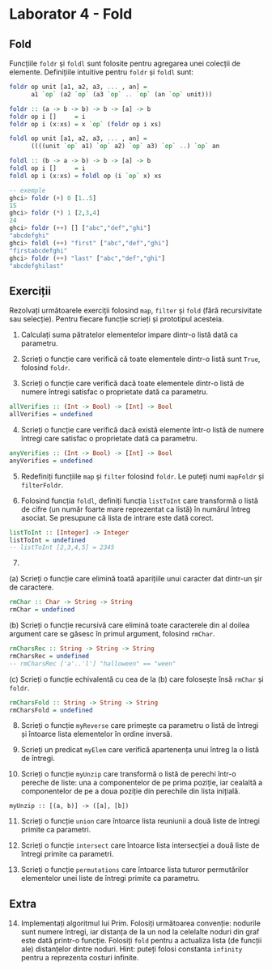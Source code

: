 # Laborator 4 - Fold

## Fold

Funcțiile `foldr` și `foldl` sunt folosite pentru agregarea unei colecții de elemente. Definițiile intuitive pentru `foldr` și `foldl` sunt:

``` haskell
foldr op unit [a1, a2, a3, ... , an] =
      a1 `op` (a2 `op` (a3 `op` .. `op` (an `op` unit)))

foldr :: (a -> b -> b) -> b -> [a] -> b
foldr op i []     = i
foldr op i (x:xs) = x `op` (foldr op i xs)

foldl op unit [a1, a2, a3, ... , an] =
      ((((unit `op` a1) `op` a2) `op` a3) `op` ..) `op` an

foldl :: (b -> a -> b) -> b -> [a] -> b
foldl op i []     = i
foldl op i (x:xs) = foldl op (i `op` x) xs

-- exemple
ghci> foldr (+) 0 [1..5]
15
ghci> foldr (*) 1 [2,3,4]
24
ghci> foldr (++) [] ["abc","def","ghi"]
"abcdefghi"
ghci> foldl (++) "first" ["abc","def","ghi"]
"firstabcdefghi"
ghci> foldr (++) "last" ["abc","def","ghi"]
"abcdefghilast"
```

## Exerciții

Rezolvați următoarele exerciții folosind `map`, `filter` și `fold` (fără recursivitate sau selecție). Pentru fiecare funcție scrieți și prototipul acesteia.

1. Calculați suma pătratelor elementelor impare dintr-o listă dată ca parametru.

2. Scrieți o funcție care verifică că toate elementele dintr-o listă sunt `True`, folosind `foldr`.

3. Scrieți o funcție care verifică dacă toate elementele dintr-o listă de numere întregi satisfac o proprietate dată ca parametru.

``` haskell
allVerifies :: (Int -> Bool) -> [Int] -> Bool
allVerifies = undefined
```

4. Scrieți o funcție care verifică dacă există elemente într-o listă de numere întregi care satisfac o proprietate dată ca parametru.

``` haskell
anyVerifies :: (Int -> Bool) -> [Int] -> Bool
anyVerifies = undefined
```

5. Redefiniți funcțiile `map` și `filter` folosind `foldr`.  Le puteți numi `mapFoldr` și `filterFoldr`.

6. Folosind funcția `foldl`, definiți funcția `listToInt` care transformă o listă de cifre (un număr foarte mare reprezentat ca listă) în numărul întreg asociat. Se presupune că lista de intrare este dată corect.

``` haskell
listToInt :: [Integer] -> Integer
listToInt = undefined
-- listToInt [2,3,4,5] = 2345
```

7. 
(a) Scrieți o funcție care elimină toată aparițiile unui caracter dat dintr-un șir de caractere.

``` haskell 
rmChar :: Char -> String -> String
rmChar = undefined
```

(b) Scrieți o funcție recursivă care elimină toate caracterele din al doilea argument care se găsesc în primul argument, folosind `rmChar`.

``` haskell
rmCharsRec :: String -> String -> String
rmCharsRec = undefined
-- rmCharsRec ['a'..'l'] "halloween" == "ween"
```

(c) Scrieți o funcție echivalentă cu cea de la (b) care folosește însă `rmChar` și `foldr`.

``` haskell
rmCharsFold :: String -> String -> String
rmCharsFold = undefined
```

8. Scrieți o funcție `myReverse` care primește ca parametru o listă de întregi și întoarce lista elementelor în ordine inversă.

9. Scrieți un predicat `myElem` care verifică apartenența unui întreg la o listă de întregi.

10. Scrieți o funcție `myUnzip` care transformă o listă de perechi într-o pereche de liste: una a componentelor de pe prima poziție, iar cealaltă a componentelor de pe a doua poziție din perechile din lista inițială.


``` myUnzip :: [(a, b)] -> ([a], [b]) ```

11. Scrieți o funcție `union` care întoarce lista reuniunii a două liste de întregi primite ca parametri.

12. Scrieți o funcție `intersect` care întoarce lista intersecției a două liste de întregi primite ca parametri.

13. Scrieți o funcție `permutations` care întoarce lista tuturor permutărilor elementelor unei liste de întregi primite ca parametru. 

## Extra

14. Implementați algoritmul lui Prim. Folosiți următoarea convenție: nodurile sunt numere întregi, iar distanța de la un nod la celelalte noduri din graf este dată printr-o funcție. Folosiți `fold` pentru a actualiza lista (de funcții ale) distanțelor dintre noduri. Hint: puteți folosi constanta `infinity` pentru a reprezenta costuri infinite.  